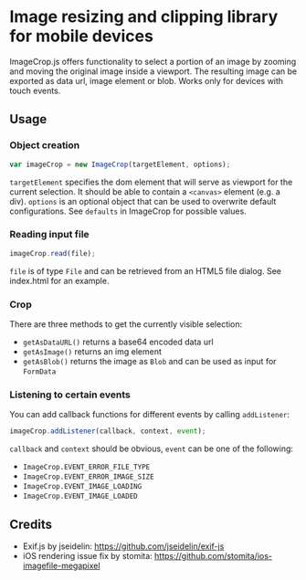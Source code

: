 Image resizing and clipping library for mobile devices
======

ImageCrop.js offers functionality to select a portion of an image by zooming and moving the original image inside a viewport. The resulting image can be exported as data url, image element or blob.
Works only for devices with touch events.

Usage
------
### Object creation
```javascript
var imageCrop = new ImageCrop(targetElement, options);
```
`targetElement` specifies the dom element that will serve as viewport for the current selection. It should be able to contain a `<canvas>` element (e.g. a div). `options` is an optional object that can be used to overwrite default configurations. See `defaults` in ImageCrop for possible values.

### Reading input file
```javascript
imageCrop.read(file);
```
`file` is of type `File` and can be retrieved from an HTML5 file dialog. See index.html for an example.

### Crop
There are three methods to get the currently visible selection:
- `getAsDataURL()` returns a base64 encoded data url
- `getAsImage()` returns an img element
- `getAsBlob()` returns the image as `Blob` and can be used as input for `FormData`

### Listening to certain events
You can add callback functions for different events by calling `addListener`:
```javascript
imageCrop.addListener(callback, context, event);
```
`callback` and `context` should be obvious, `event` can be one of the following:
- `ImageCrop.EVENT_ERROR_FILE_TYPE`
- `ImageCrop.EVENT_ERROR_IMAGE_SIZE`
- `ImageCrop.EVENT_IMAGE_LOADING`
- `ImageCrop.EVENT_IMAGE_LOADED`


Credits
------
- Exif.js by jseidelin: https://github.com/jseidelin/exif-js
- iOS rendering issue fix by stomita: https://github.com/stomita/ios-imagefile-megapixel
